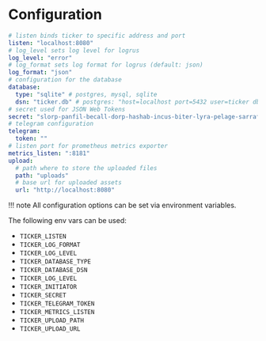 # Configuration

```yaml
# listen binds ticker to specific address and port
listen: "localhost:8080"
# log_level sets log level for logrus
log_level: "error"
# log_format sets log format for logrus (default: json)
log_format: "json"
# configuration for the database
database:
  type: "sqlite" # postgres, mysql, sqlite
  dsn: "ticker.db" # postgres: "host=localhost port=5432 user=ticker dbname=ticker password=ticker sslmode=disable"
# secret used for JSON Web Tokens
secret: "slorp-panfil-becall-dorp-hashab-incus-biter-lyra-pelage-sarraf-drunk"
# telegram configuration
telegram:
  token: ""
# listen port for prometheus metrics exporter
metrics_listen: ":8181"
upload:
  # path where to store the uploaded files
  path: "uploads"
  # base url for uploaded assets
  url: "http://localhost:8080"
```

!!! note
    All configuration options can be set via environment variables.

The following env vars can be used:

* `TICKER_LISTEN`
* `TICKER_LOG_FORMAT`
* `TICKER_LOG_LEVEL`
* `TICKER_DATABASE_TYPE`
* `TICKER_DATABASE_DSN`
* `TICKER_LOG_LEVEL`
* `TICKER_INITIATOR`
* `TICKER_SECRET`
* `TICKER_TELEGRAM_TOKEN`
* `TICKER_METRICS_LISTEN`
* `TICKER_UPLOAD_PATH`
* `TICKER_UPLOAD_URL`
